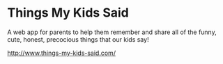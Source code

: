# Things My Kids Said

A web app for parents to help them remember and share all of the funny, cute, honest,
precocious things that our kids say!

http://www.things-my-kids-said.com/
